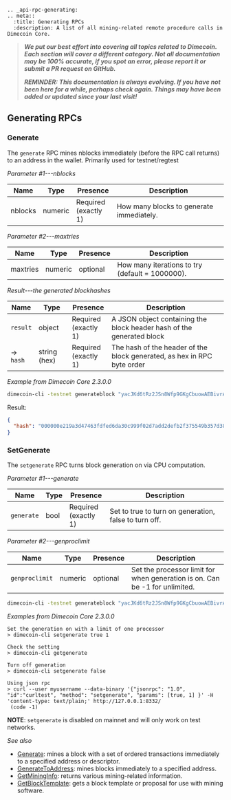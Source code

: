 ```{eval-rst}
.. _api-rpc-generating:
.. meta::
  :title: Generating RPCs
  :description: A list of all mining-related remote procedure calls in Dimecoin Core.
```
> ***We put our best effort into covering all topics related to Dimecoin. Each section will cover a different category. Not all documentation may be 100% accurate, if you spot an error, please report it or submit a PR request on GitHub.***
>
> ***REMINDER: This documentation is always evolving. If you have not been here for a while, perhaps check again. Things may have been added or updated since your last visit!***

## Generating RPCs

### Generate

The `generate` RPC mines nblocks immediately (before the RPC call returns) to an address in the wallet. Primarily used for testnet/regtest 

*Parameter #1---nblocks*

Name | Type | Presence | Description
--- | --- | --- | ---
nblocks | numeric | Required<br>(exactly 1) | How many blocks to generate immediately.

*Parameter #2---maxtries*

Name | Type | Presence | Description
--- | --- | --- | ---
maxtries | numeric | optional | How many iterations to try (default = 1000000).

*Result---the generated blockhashes*

Name | Type | Presence | Description
--- | --- | --- | ---
`result` | object | Required<br>(exactly 1) | A JSON object containing the block header hash of the generated block
→<br>`hash` | string (hex) | Required<br>(exactly 1) | The hash of the header of the block generated, as hex in RPC byte order

*Example from Dimecoin Core 2.3.0.0*

```bash
dimecoin-cli -testnet generateblock "yacJKd6tRz2JSn8Wfp9GKgCbuowAEBivrA" '[]'
```
Result:

```json
{
  "hash": "000000e219a3d47463fdfed6da30c999f02d7add2defb2f375549b357d3840af"
}
```
### SetGenerate

The `setgenerate` RPC turns block generation on via CPU computation. 

*Parameter #1---generate*

Name | Type | Presence | Description
--- | --- | --- | ---
`generate` | bool | Required<br>(exactly 1) | Set to true to turn on generation, false to turn off.

*Parameter #2---genproclimit*

Name | Type | Presence | Description
--- | --- | --- | ---
`genproclimit` | numeric | optional | Set the processor limit for when generation is on. Can be -1 for unlimited.

```bash
dimecoin-cli -testnet generateblock "yacJKd6tRz2JSn8Wfp9GKgCbuowAEBivrA" '[]'
```
*Examples from Dimecoin Core 2.3.0.0*

```text
Set the generation on with a limit of one processor
> dimecoin-cli setgenerate true 1

Check the setting
> dimecoin-cli getgenerate 

Turn off generation
> dimecoin-cli setgenerate false

Using json rpc
> curl --user myusername --data-binary '{"jsonrpc": "1.0", "id":"curltest", "method": "setgenerate", "params": [true, 1] }' -H 'content-type: text/plain;' http://127.0.0.1:8332/
 (code -1)
```
**NOTE**: `setgenerate` is disabled on mainnet and will only work on test networks. 


*See also*

* [Generate](#generate): mines a block with a set of ordered transactions immediately to a specified address or descriptor.
* [GenerateToAddress](#generatetoaddress): mines blocks immediately to a specified address.
* [GetMiningInfo](../api/rpc-mining.md#getmininginfo): returns various mining-related information.
* [GetBlockTemplate](../api/rpc-mining.md#getblocktemplate): gets a block template or proposal for use with mining software.
